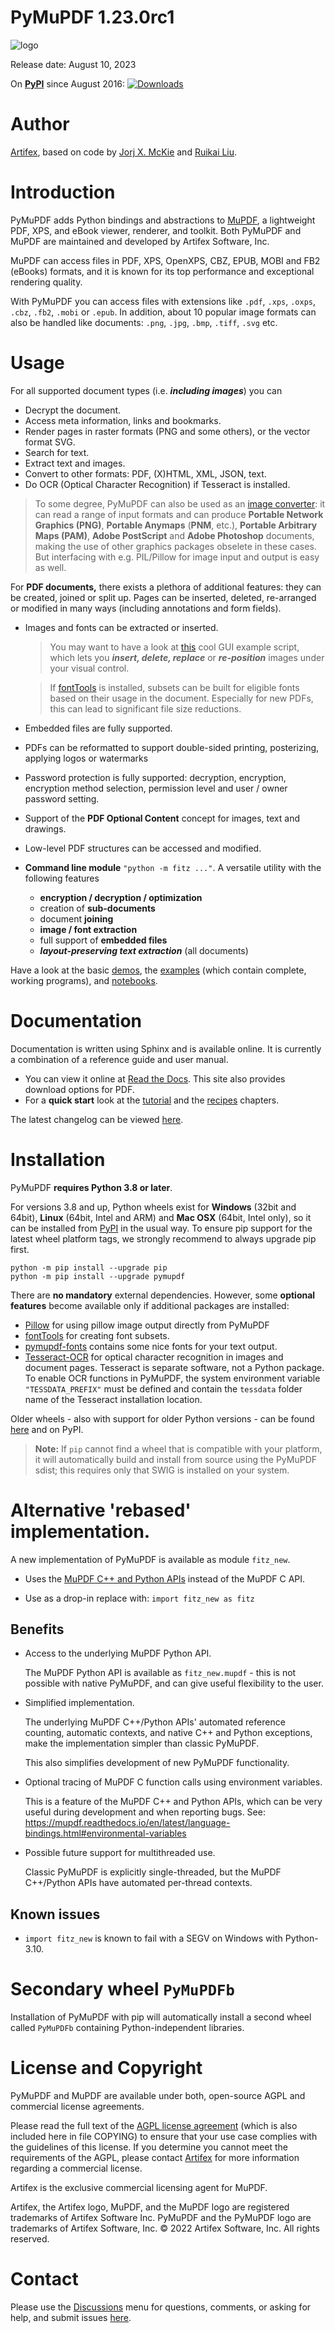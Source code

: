 # PyMuPDF 1.23.0rc1

![logo](https://artifex.com/images/logos/py-mupdf-github-icon.png)


Release date: August 10, 2023


On **[PyPI](https://pypi.org/project/PyMuPDF)** since August 2016: [![Downloads](https://static.pepy.tech/personalized-badge/pymupdf?period=total&units=international_system&left_color=black&right_color=orange&left_text=Downloads)](https://pepy.tech/project/pymupdf)

# Author
[Artifex](mailto:support@artifex.com), based on code by [Jorj X. McKie](mailto:jorj.x.mckie@outlook.de) and [Ruikai Liu](mailto:lrk700@gmail.com).

# Introduction

PyMuPDF adds Python bindings and abstractions to [MuPDF](https://mupdf.com/), a lightweight PDF, XPS, and eBook viewer, renderer, and toolkit. Both PyMuPDF and MuPDF are maintained and developed by Artifex Software, Inc.

MuPDF can access files in PDF, XPS, OpenXPS, CBZ, EPUB, MOBI and FB2 (eBooks) formats, and it is known for its top performance and exceptional rendering quality.

With PyMuPDF you can access files with extensions like `.pdf`, `.xps`, `.oxps`, `.cbz`, `.fb2`, `.mobi` or `.epub`. In addition, about 10 popular image formats can also be handled like documents: `.png`, `.jpg`, `.bmp`, `.tiff`, `.svg` etc.

# Usage
For all supported document types (i.e. **_including images_**) you can
* Decrypt the document.
* Access meta information, links and bookmarks.
* Render pages in raster formats (PNG and some others), or the vector format SVG.
* Search for text.
* Extract text and images.
* Convert to other formats: PDF, (X)HTML, XML, JSON, text.
* Do OCR (Optical Character Recognition) if Tesseract is installed.

> To some degree, PyMuPDF can also be used as an [image converter](https://github.com/pymupdf/PyMuPDF/wiki/How-to-Convert-Images): it can read a range of input formats and can produce **Portable Network Graphics (PNG)**, **Portable Anymaps** (**PNM**, etc.), **Portable Arbitrary Maps (PAM)**, **Adobe PostScript** and **Adobe Photoshop** documents, making the use of other graphics packages obselete in these cases. But interfacing with e.g. PIL/Pillow for image input and output is easy as well.

For **PDF documents,** there exists a plethora of additional features: they can be created, joined or split up. Pages can be inserted, deleted, re-arranged or modified in many ways (including annotations and form fields).

* Images and fonts can be extracted or inserted.
    > You may want to have a look at [this](https://github.com/pymupdf/PyMuPDF-Utilities/blob/master/examples/edit-images/edit.py) cool GUI example script, which lets you **_insert, delete, replace_** or **_re-position_** images under your visual control.

    > If [fontTools](https://pypi.org/project/fonttools/) is installed, subsets can be built for eligible fonts based on their usage in the document. Especially for new PDFs, this can lead to significant file size reductions.
* Embedded files are fully supported.
* PDFs can be reformatted to support double-sided printing, posterizing, applying logos or watermarks
* Password protection is fully supported: decryption, encryption, encryption method selection, permission level and user / owner password setting.
* Support of the **PDF Optional Content** concept for images, text and drawings.
* Low-level PDF structures can be accessed and modified.
* **Command line module** ``"python -m fitz ..."``. A versatile utility with the following features

    - **encryption / decryption / optimization**
    - creation of **sub-documents**
    - document **joining**
    - **image / font extraction**
    - full support of **embedded files**
    - **_layout-preserving text extraction_** (all documents)


Have a look at the basic [demos](https://github.com/pymupdf/PyMuPDF-Utilities/tree/master/demo), the [examples](https://github.com/pymupdf/PyMuPDF-Utilities/tree/master/examples) (which contain complete, working programs), and [notebooks](https://github.com/pymupdf/PyMuPDF-Utilities/tree/master/jupyter-notebooks).


# Documentation

Documentation is written using Sphinx and is available online. It is currently a combination of a reference guide and user manual.

* You can view it online at [Read the Docs](https://pymupdf.readthedocs.io). This site also provides download options for PDF.
* For a **quick start** look at the [tutorial](https://pymupdf.readthedocs.io/en/latest/tutorial.html) and the [recipes](https://pymupdf.readthedocs.io/en/latest/faq.html) chapters.

The latest changelog can be viewed [here](https://pymupdf.readthedocs.io/en/latest/changes.html).


# Installation

PyMuPDF **requires Python 3.8 or later**.

For versions 3.8 and up, Python wheels exist for **Windows** (32bit and 64bit), **Linux** (64bit, Intel and ARM) and **Mac OSX** (64bit, Intel only), so it can be installed from [PyPI](https://pypi.org/search/?q=pymupdf) in the usual way. To ensure pip support for the latest wheel platform tags, we strongly recommend to always upgrade pip first.

    python -m pip install --upgrade pip
    python -m pip install --upgrade pymupdf

There are **no mandatory** external dependencies. However, some **optional features** become available only if additional packages are installed:

* [Pillow](https://pypi.org/project/Pillow/) for using pillow image output directly from PyMuPDF
* [fontTools](https://pypi.org/project/fonttools/) for creating font subsets.
* [pymupdf-fonts](https://pypi.org/project/pymupdf-fonts/) contains some nice fonts for your text output.
* [Tesseract-OCR](https://github.com/tesseract-ocr/tesseract) for optical character recognition in images and document pages. Tesseract is separate software, not a Python package. To enable OCR functions in PyMuPDF, the system environment variable `"TESSDATA_PREFIX"` must be defined and contain the `tessdata` folder name of the Tesseract installation location.


Older wheels - also with support for older Python versions - can be found [here](https://github.com/pymupdf/PyMuPDF-Optional-Material/tree/master/wheels-upto-Py3.5) and on PyPI.

> **Note:** If `pip` cannot find a wheel that is compatible with your platform, it will automatically build and install from source using the PyMuPDF sdist; this requires only that SWIG is installed on your system.


# Alternative 'rebased' implementation.

A new implementation of PyMuPDF is available as module `fitz_new`.

*
  Uses the [MuPDF C++ and Python
  APIs](https://mupdf.readthedocs.io/en/latest/language-bindings.html)
  instead of the MuPDF C API.

* Use as a drop-in replace with: `import fitz_new as fitz`

## Benefits

* Access to the underlying MuPDF Python API.

  The MuPDF Python API is available as `fitz_new.mupdf` - this is not possible
  with native PyMuPDF, and can give useful flexibility to the user.

* Simplified implementation.

  The underlying MuPDF C++/Python APIs' automated reference counting, automatic
  contexts, and native C++ and Python exceptions, make the implementation
  simpler than classic PyMuPDF.

  This also simplifies development of new PyMuPDF functionality.

* Optional tracing of MuPDF C function calls using environment variables.

  This is a feature of the MuPDF C++ and Python APIs, which can be
  very useful during development and when reporting bugs. See:
  <https://mupdf.readthedocs.io/en/latest/language-bindings.html#environmental-variables>

* Possible future support for multithreaded use.

  Classic PyMuPDF is explicitly single-threaded, but the MuPDF C++/Python APIs
  have automated per-thread contexts.


## Known issues

*
  `import fitz_new` is known to fail with a SEGV on Windows with Python-3.10.

# Secondary wheel `PyMuPDFb`

Installation of PyMuPDF with pip will automatically install a second
wheel called `PyMuPDFb` containing Python-independent libraries.


# License and Copyright

PyMuPDF and MuPDF are available under both, open-source AGPL and commercial license agreements.

Please read the full text of the [AGPL license agreement](https://www.gnu.org/licenses/agpl-3.0.html) (which is also included here in file COPYING) to ensure that your use case complies with the guidelines of this license. If you determine you cannot meet the requirements of the AGPL, please contact [Artifex](https://artifex.com/contact/pymupdf-inquiry.php) for more information regarding a commercial license.

Artifex is the exclusive commercial licensing agent for MuPDF.

Artifex, the Artifex logo, MuPDF, and the MuPDF logo are registered trademarks of Artifex Software Inc. PyMuPDF and the PyMuPDF logo are trademarks of Artifex Software, Inc. &copy; 2022 Artifex Software, Inc. All rights reserved.

# Contact
Please use the [Discussions](https://github.com/pymupdf/PyMuPDF/discussions) menu for questions, comments, or asking for help, and submit issues [here](https://github.com/pymupdf/PyMuPDF/issues).
